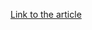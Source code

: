 [Link to the article](https://www.verfassungsschutz.de/embed/broschuere-2017-05-bfv-cyber-brief-2017-02.pdf)
